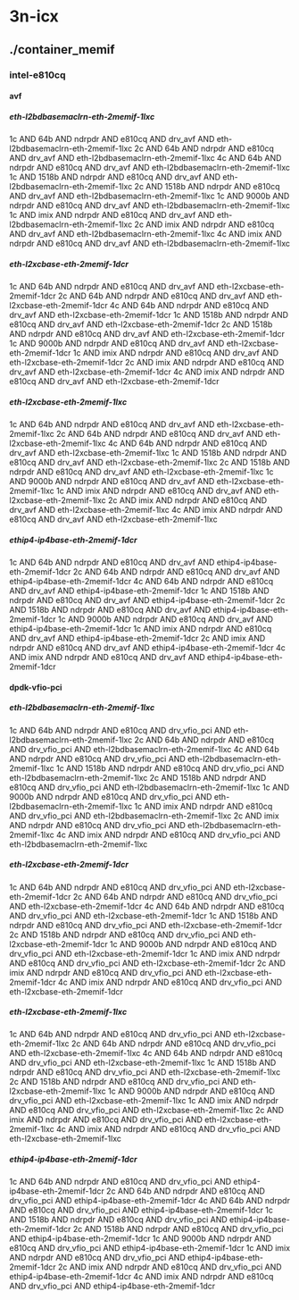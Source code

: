 # 3n-icx
## ./container_memif
### intel-e810cq
#### avf
##### eth-l2bdbasemaclrn-eth-2memif-1lxc
1c AND 64b AND ndrpdr AND e810cq AND drv_avf AND eth-l2bdbasemaclrn-eth-2memif-1lxc
2c AND 64b AND ndrpdr AND e810cq AND drv_avf AND eth-l2bdbasemaclrn-eth-2memif-1lxc
4c AND 64b AND ndrpdr AND e810cq AND drv_avf AND eth-l2bdbasemaclrn-eth-2memif-1lxc
1c AND 1518b AND ndrpdr AND e810cq AND drv_avf AND eth-l2bdbasemaclrn-eth-2memif-1lxc
2c AND 1518b AND ndrpdr AND e810cq AND drv_avf AND eth-l2bdbasemaclrn-eth-2memif-1lxc
1c AND 9000b AND ndrpdr AND e810cq AND drv_avf AND eth-l2bdbasemaclrn-eth-2memif-1lxc
1c AND imix AND ndrpdr AND e810cq AND drv_avf AND eth-l2bdbasemaclrn-eth-2memif-1lxc
2c AND imix AND ndrpdr AND e810cq AND drv_avf AND eth-l2bdbasemaclrn-eth-2memif-1lxc
4c AND imix AND ndrpdr AND e810cq AND drv_avf AND eth-l2bdbasemaclrn-eth-2memif-1lxc
##### eth-l2xcbase-eth-2memif-1dcr
1c AND 64b AND ndrpdr AND e810cq AND drv_avf AND eth-l2xcbase-eth-2memif-1dcr
2c AND 64b AND ndrpdr AND e810cq AND drv_avf AND eth-l2xcbase-eth-2memif-1dcr
4c AND 64b AND ndrpdr AND e810cq AND drv_avf AND eth-l2xcbase-eth-2memif-1dcr
1c AND 1518b AND ndrpdr AND e810cq AND drv_avf AND eth-l2xcbase-eth-2memif-1dcr
2c AND 1518b AND ndrpdr AND e810cq AND drv_avf AND eth-l2xcbase-eth-2memif-1dcr
1c AND 9000b AND ndrpdr AND e810cq AND drv_avf AND eth-l2xcbase-eth-2memif-1dcr
1c AND imix AND ndrpdr AND e810cq AND drv_avf AND eth-l2xcbase-eth-2memif-1dcr
2c AND imix AND ndrpdr AND e810cq AND drv_avf AND eth-l2xcbase-eth-2memif-1dcr
4c AND imix AND ndrpdr AND e810cq AND drv_avf AND eth-l2xcbase-eth-2memif-1dcr
##### eth-l2xcbase-eth-2memif-1lxc
1c AND 64b AND ndrpdr AND e810cq AND drv_avf AND eth-l2xcbase-eth-2memif-1lxc
2c AND 64b AND ndrpdr AND e810cq AND drv_avf AND eth-l2xcbase-eth-2memif-1lxc
4c AND 64b AND ndrpdr AND e810cq AND drv_avf AND eth-l2xcbase-eth-2memif-1lxc
1c AND 1518b AND ndrpdr AND e810cq AND drv_avf AND eth-l2xcbase-eth-2memif-1lxc
2c AND 1518b AND ndrpdr AND e810cq AND drv_avf AND eth-l2xcbase-eth-2memif-1lxc
1c AND 9000b AND ndrpdr AND e810cq AND drv_avf AND eth-l2xcbase-eth-2memif-1lxc
1c AND imix AND ndrpdr AND e810cq AND drv_avf AND eth-l2xcbase-eth-2memif-1lxc
2c AND imix AND ndrpdr AND e810cq AND drv_avf AND eth-l2xcbase-eth-2memif-1lxc
4c AND imix AND ndrpdr AND e810cq AND drv_avf AND eth-l2xcbase-eth-2memif-1lxc
##### ethip4-ip4base-eth-2memif-1dcr
1c AND 64b AND ndrpdr AND e810cq AND drv_avf AND ethip4-ip4base-eth-2memif-1dcr
2c AND 64b AND ndrpdr AND e810cq AND drv_avf AND ethip4-ip4base-eth-2memif-1dcr
4c AND 64b AND ndrpdr AND e810cq AND drv_avf AND ethip4-ip4base-eth-2memif-1dcr
1c AND 1518b AND ndrpdr AND e810cq AND drv_avf AND ethip4-ip4base-eth-2memif-1dcr
2c AND 1518b AND ndrpdr AND e810cq AND drv_avf AND ethip4-ip4base-eth-2memif-1dcr
1c AND 9000b AND ndrpdr AND e810cq AND drv_avf AND ethip4-ip4base-eth-2memif-1dcr
1c AND imix AND ndrpdr AND e810cq AND drv_avf AND ethip4-ip4base-eth-2memif-1dcr
2c AND imix AND ndrpdr AND e810cq AND drv_avf AND ethip4-ip4base-eth-2memif-1dcr
4c AND imix AND ndrpdr AND e810cq AND drv_avf AND ethip4-ip4base-eth-2memif-1dcr
#### dpdk-vfio-pci
##### eth-l2bdbasemaclrn-eth-2memif-1lxc
1c AND 64b AND ndrpdr AND e810cq AND drv_vfio_pci AND eth-l2bdbasemaclrn-eth-2memif-1lxc
2c AND 64b AND ndrpdr AND e810cq AND drv_vfio_pci AND eth-l2bdbasemaclrn-eth-2memif-1lxc
4c AND 64b AND ndrpdr AND e810cq AND drv_vfio_pci AND eth-l2bdbasemaclrn-eth-2memif-1lxc
1c AND 1518b AND ndrpdr AND e810cq AND drv_vfio_pci AND eth-l2bdbasemaclrn-eth-2memif-1lxc
2c AND 1518b AND ndrpdr AND e810cq AND drv_vfio_pci AND eth-l2bdbasemaclrn-eth-2memif-1lxc
1c AND 9000b AND ndrpdr AND e810cq AND drv_vfio_pci AND eth-l2bdbasemaclrn-eth-2memif-1lxc
1c AND imix AND ndrpdr AND e810cq AND drv_vfio_pci AND eth-l2bdbasemaclrn-eth-2memif-1lxc
2c AND imix AND ndrpdr AND e810cq AND drv_vfio_pci AND eth-l2bdbasemaclrn-eth-2memif-1lxc
4c AND imix AND ndrpdr AND e810cq AND drv_vfio_pci AND eth-l2bdbasemaclrn-eth-2memif-1lxc
##### eth-l2xcbase-eth-2memif-1dcr
1c AND 64b AND ndrpdr AND e810cq AND drv_vfio_pci AND eth-l2xcbase-eth-2memif-1dcr
2c AND 64b AND ndrpdr AND e810cq AND drv_vfio_pci AND eth-l2xcbase-eth-2memif-1dcr
4c AND 64b AND ndrpdr AND e810cq AND drv_vfio_pci AND eth-l2xcbase-eth-2memif-1dcr
1c AND 1518b AND ndrpdr AND e810cq AND drv_vfio_pci AND eth-l2xcbase-eth-2memif-1dcr
2c AND 1518b AND ndrpdr AND e810cq AND drv_vfio_pci AND eth-l2xcbase-eth-2memif-1dcr
1c AND 9000b AND ndrpdr AND e810cq AND drv_vfio_pci AND eth-l2xcbase-eth-2memif-1dcr
1c AND imix AND ndrpdr AND e810cq AND drv_vfio_pci AND eth-l2xcbase-eth-2memif-1dcr
2c AND imix AND ndrpdr AND e810cq AND drv_vfio_pci AND eth-l2xcbase-eth-2memif-1dcr
4c AND imix AND ndrpdr AND e810cq AND drv_vfio_pci AND eth-l2xcbase-eth-2memif-1dcr
##### eth-l2xcbase-eth-2memif-1lxc
1c AND 64b AND ndrpdr AND e810cq AND drv_vfio_pci AND eth-l2xcbase-eth-2memif-1lxc
2c AND 64b AND ndrpdr AND e810cq AND drv_vfio_pci AND eth-l2xcbase-eth-2memif-1lxc
4c AND 64b AND ndrpdr AND e810cq AND drv_vfio_pci AND eth-l2xcbase-eth-2memif-1lxc
1c AND 1518b AND ndrpdr AND e810cq AND drv_vfio_pci AND eth-l2xcbase-eth-2memif-1lxc
2c AND 1518b AND ndrpdr AND e810cq AND drv_vfio_pci AND eth-l2xcbase-eth-2memif-1lxc
1c AND 9000b AND ndrpdr AND e810cq AND drv_vfio_pci AND eth-l2xcbase-eth-2memif-1lxc
1c AND imix AND ndrpdr AND e810cq AND drv_vfio_pci AND eth-l2xcbase-eth-2memif-1lxc
2c AND imix AND ndrpdr AND e810cq AND drv_vfio_pci AND eth-l2xcbase-eth-2memif-1lxc
4c AND imix AND ndrpdr AND e810cq AND drv_vfio_pci AND eth-l2xcbase-eth-2memif-1lxc
##### ethip4-ip4base-eth-2memif-1dcr
1c AND 64b AND ndrpdr AND e810cq AND drv_vfio_pci AND ethip4-ip4base-eth-2memif-1dcr
2c AND 64b AND ndrpdr AND e810cq AND drv_vfio_pci AND ethip4-ip4base-eth-2memif-1dcr
4c AND 64b AND ndrpdr AND e810cq AND drv_vfio_pci AND ethip4-ip4base-eth-2memif-1dcr
1c AND 1518b AND ndrpdr AND e810cq AND drv_vfio_pci AND ethip4-ip4base-eth-2memif-1dcr
2c AND 1518b AND ndrpdr AND e810cq AND drv_vfio_pci AND ethip4-ip4base-eth-2memif-1dcr
1c AND 9000b AND ndrpdr AND e810cq AND drv_vfio_pci AND ethip4-ip4base-eth-2memif-1dcr
1c AND imix AND ndrpdr AND e810cq AND drv_vfio_pci AND ethip4-ip4base-eth-2memif-1dcr
2c AND imix AND ndrpdr AND e810cq AND drv_vfio_pci AND ethip4-ip4base-eth-2memif-1dcr
4c AND imix AND ndrpdr AND e810cq AND drv_vfio_pci AND ethip4-ip4base-eth-2memif-1dcr
